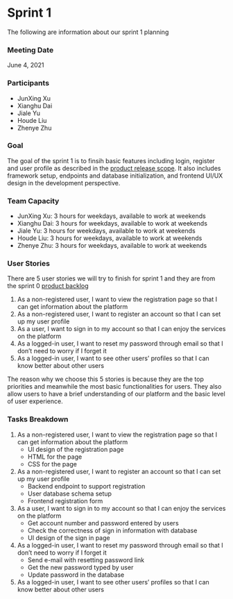 # Sprint 1
The following are information about our sprint 1 planning

### Meeting Date
June 4, 2021

### Participants
- JunXing Xu
- Xianghu Dai
- Jiale Yu
- Houde Liu
- Zhenye Zhu

### Goal
The goal of the sprint 1 is to finsih basic features including login, register and user profile as described in the [product release scope](./RPM.md#project-scope). It also includes framework setup, endpoints and database initialization, and frontend UI/UX design in the development perspective.

### Team Capacity
- JunXing Xu: 3 hours for weekdays, available to work at weekends
- Xianghu Dai: 3 hours for weekdays, available to work at weekends
- Jiale Yu: 3 hours for weekdays, available to work at weekends
- Houde Liu: 3 hours for weekdays, available to work at weekends
- Zhenye Zhu: 3 hours for weekdays, available to work at weekends

### User Stories
There are 5 user stories we will try to finish for sprint 1 and they are from the sprint 0 [product backlog](../sprint0/PB.md)
1. As a non-registered user, I want to view the registration page so that I can get information about the platform
2. As a non-registered user, I want to register an account so that I can set up my user profile
3. As a user, I want to sign in to my account so that I can enjoy the services on the platform
4. As a logged-in user, I want to reset my password through email so that I don’t need to worry if I forget it
5. As a logged-in user, I want to see other users’ profiles so that I can know better about other users

The reason why we choose this 5 stories is because they are the top priorities and meanwhile the most basic functionalities for users. They also allow users to have a brief understanding of our platform and the basic level of user experience.

### Tasks Breakdown
1. As a non-registered user, I want to view the registration page so that I can get information about the platform
    - UI design of the registration page
    - HTML for the page
    - CSS for the page
2. As a non-registered user, I want to register an account so that I can set up my user profile
    - Backend endpoint to support registration
    - User database schema setup
    - Frontend registration form
3. As a user, I want to sign in to my account so that I can enjoy the services on the platform
    - Get account number and password entered by users
    - Check the correctness of sign in information with database
    -  UI design of the sign in page
4. As a logged-in user, I want to reset my password through email so that I don’t need to worry if I forget it
    - Send e-mail with resetting password link
    - Get the new password typed by user
    - Update password in the database
6. As a logged-in user, I want to see other users’ profiles so that I can know better about other users
